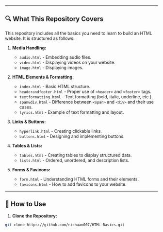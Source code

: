 
---

## 🔍 What This Repository Covers
This repository includes all the basics you need to learn to build an HTML website. It is structured as follows:  

1. **Media Handling:**  
   - `audio.html` - Embedding audio files.  
   - `video.html` - Displaying videos on your website.  
   - `image.html` - Displaying images.  

2. **HTML Elements & Formatting:**  
   - `index.html` - Basic HTML structure.  
   - `headerandfooter.html` - Proper use of `<header>` and `<footer>` tags.  
   - `textformatting.html` - Text formatting (bold, italic, underline, etc.).  
   - `span&div.html` - Difference between `<span>` and `<div>` and their use cases.  
   - `lyrics.html` - Example of text formatting and layout.  

3. **Links & Buttons:**  
   - `hyperlink.html` - Creating clickable links.  
   - `buttons.html` - Designing and implementing buttons.  

4. **Tables & Lists:**  
   - `tables.html` - Creating tables to display structured data.  
   - `lists.html` - Ordered, unordered, and description lists.  

5. **Forms & Favicons:**  
   - `form.html` - Understanding HTML forms and their elements.  
   - `favicons.html` - How to add favicons to your website.  

---

## 🔧 How to Use  
1. **Clone the Repository:**  
```bash
git clone https://github.com/rishaan007/HTML-Basics.git
